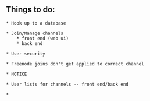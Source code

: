 ## Things to do:

    * Hook up to a database

	* Join/Manage channels
		* front end (web ui)
		* back end
	
	* User security

    * Freenode joins don't get applied to correct channel

    * NOTICE

    * User lists for channels -- front end/back end

    * 
	
